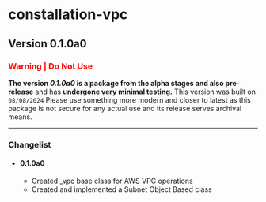 # constallation-vpc
## Version 0.1.0a0
### **<span style="color:red;">Warning | Do Not Use</span>**
**The version _0.1.0a0_ is a package from the alpha stages and also pre-release** and has **undergone very minimal testing.** This version was built on `08/08/2024` Please use something more modern and closer to latest as this package is not secure for any actual use and its release serves archival means. 

***
### Changelist
- #### 0.1.0a0
  - Created _vpc base class for AWS VPC operations
  - Created and implemented a Subnet Object Based class